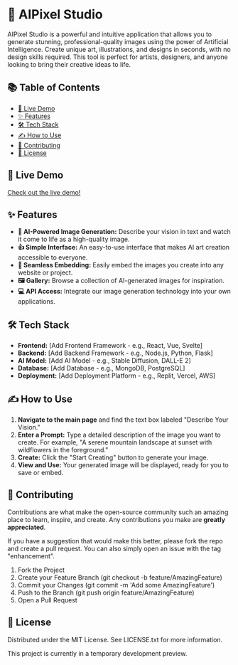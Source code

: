 # **🎨 AIPixel Studio**

AIPixel Studio is a powerful and intuitive application that allows you to generate stunning, professional-quality images using the power of Artificial Intelligence. Create unique art, illustrations, and designs in seconds, with no design skills required. This tool is perfect for artists, designers, and anyone looking to bring their creative ideas to life.

## **📚 Table of Contents**

* [🚀 Live Demo](https://www.google.com/search?q=%23-live-demo)  
* [✨ Features](https://www.google.com/search?q=%23-features)  
* [🛠️ Tech Stack](https://www.google.com/search?q=%23%EF%B8%8F-tech-stack)  
* [✍️ How to Use](https://www.google.com/search?q=%23%EF%B8%8F-how-to-use)  
* [🤝 Contributing](https://www.google.com/search?q=%23-contributing)  
* [📜 License](https://www.google.com/search?q=%23-license)

## **🚀 Live Demo**

[Check out the live demo\!](https://29cbbecb-8ccb-4296-b7c6-9c4e3a264b48-00-3hjiueblmuzk9.worf.replit.dev/)

## **✨ Features**

* **🤖 AI-Powered Image Generation:** Describe your vision in text and watch it come to life as a high-quality image.  
* **👍 Simple Interface:** An easy-to-use interface that makes AI art creation accessible to everyone.  
* **🔗 Seamless Embedding:** Easily embed the images you create into any website or project.  
* **🖼️ Gallery:** Browse a collection of AI-generated images for inspiration.  
* **💻 API Access:** Integrate our image generation technology into your own applications.

## **🛠️ Tech Stack**

* **Frontend:** \[Add Frontend Framework \- e.g., React, Vue, Svelte\]  
* **Backend:** \[Add Backend Framework \- e.g., Node.js, Python, Flask\]  
* **AI Model:** \[Add AI Model \- e.g., Stable Diffusion, DALL-E 2\]  
* **Database:** \[Add Database \- e.g., MongoDB, PostgreSQL\]  
* **Deployment:** \[Add Deployment Platform \- e.g., Replit, Vercel, AWS\]

## **✍️ How to Use**

1. **Navigate to the main page** and find the text box labeled "Describe Your Vision."  
2. **Enter a Prompt:** Type a detailed description of the image you want to create. For example, "A serene mountain landscape at sunset with wildflowers in the foreground."  
3. **Create:** Click the "Start Creating" button to generate your image.  
4. **View and Use:** Your generated image will be displayed, ready for you to save or embed.

## **🤝 Contributing**

Contributions are what make the open-source community such an amazing place to learn, inspire, and create. Any contributions you make are **greatly appreciated**.

If you have a suggestion that would make this better, please fork the repo and create a pull request. You can also simply open an issue with the tag "enhancement".

1. Fork the Project  
2. Create your Feature Branch (git checkout \-b feature/AmazingFeature)  
3. Commit your Changes (git commit \-m 'Add some AmazingFeature')  
4. Push to the Branch (git push origin feature/AmazingFeature)  
5. Open a Pull Request

## **📜 License**

Distributed under the MIT License. See LICENSE.txt for more information.

This project is currently in a temporary development preview.
